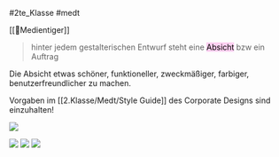 #2te_Klasse #medt

[[🫠Medientiger]]
> hinter jedem gestalterischen Entwurf steht eine <mark style="background: #FFB8EBA6;">Absicht</mark> bzw ein Auftrag

Die Absicht etwas schöner, funktioneller, zweckmäßiger, farbiger, benutzerfreundlicher zu machen.

Vorgaben im [[2.Klasse/Medt/Style Guide]] des Corporate Designs sind einzuhalten!

![](Usability.excalidraw.svg)

![](Formaler%20Aufbau-Layout.excalidraw.svg)
![](Textdesign.excalidraw.svg)
![](Vielvalt%20der%20Bilder.excalidraw.svg)